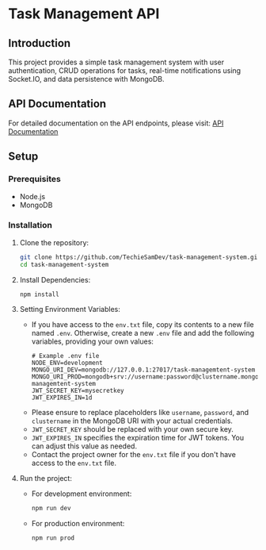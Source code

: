 # Task Management API

## Introduction

This project provides a simple task management system with user authentication, CRUD operations for tasks, real-time notifications using Socket.IO, and data persistence with MongoDB.

## API Documentation

For detailed documentation on the API endpoints, please visit: [API Documentation](https://documenter.getpostman.com/view/28124373/2sA3QmDEZa)

## Setup

### Prerequisites

- Node.js
- MongoDB

### Installation

1. Clone the repository:
   ```bash
   git clone https://github.com/TechieSamDev/task-management-system.git
   cd task-management-system

2. Install Dependencies:
   ```bash
   npm install

3. Setting Environment Variables:
   - If you have access to the `env.txt` file, copy its contents to a new file named `.env`. Otherwise, create a new `.env` file and add the following variables, providing your own values:
     ```dotenv
     # Example .env file
     NODE_ENV=development
     MONGO_URI_DEV=mongodb://127.0.0.1:27017/task-managemtent-system
     MONGO_URI_PROD=mongodb+srv://username:password@clustername.mongodb.net/task-managemtent-system
     JWT_SECRET_KEY=mysecretkey
     JWT_EXPIRES_IN=1d
     ```
   - Please ensure to replace placeholders like `username`, `password`, and `clustername` in the MongoDB URI with your actual credentials.
   - `JWT_SECRET_KEY` should be replaced with your own secure key.
   - `JWT_EXPIRES_IN` specifies the expiration time for JWT tokens. You can adjust this value as needed.
   - Contact the project owner for the `env.txt` file if you don't have access to the `env.txt` file.


4. Run the project:
   - For development environment:
     ```bash
     npm run dev
     ```
   - For production environment:
     ```bash
     npm run prod
     ```
